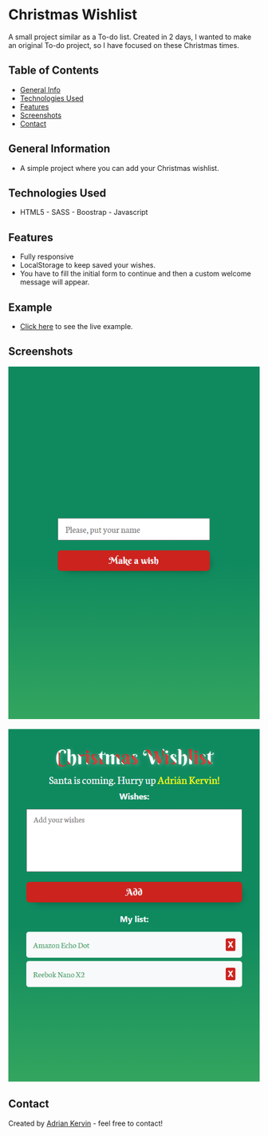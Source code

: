 # Christmas Wishlist

A small project similar as a To-do list. Created in 2 days, I wanted to make an original To-do project, so I have focused on these Christmas times. 

## Table of Contents

* [General Info](#general-information)
* [Technologies Used](#technologies-used)
* [Features](#features)
* [Screenshots](#screenshots)
* [Contact](#contact)

## General Information

- A simple project where you can add your Christmas wishlist.


## Technologies Used

- HTML5 - SASS - Boostrap - Javascript 

## Features

- Fully responsive
- LocalStorage to keep saved your wishes.
- You have to fill the initial form to continue and then a custom welcome message will appear.

## Example

- [Click here](https://kervinmarquinez.github.io/christmas_wishlist/src/index.html) to see the live example.

## Screenshots

![Example screenshot](./res/img/Screenshot1.png)
<br/>
<br/>
![Example screenshot](./res/img/Screenshot2.png)


## Contact

Created by [Adrian Kervin](https://www.linkedin.com/in/kervinmarquinez/) - feel free to contact!